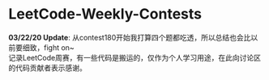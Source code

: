 # LeetCode-Weekly-Contests
**03/22/20 Update**: 从contest180开始我打算四个题都吃透，所以总结也会比以前要细致，fight on~  
记录LeetCode周赛，有一些代码是搬运的，仅作为个人学习用途，在此向讨论区的代码贡献者表示感谢。  

